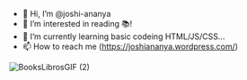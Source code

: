 - 👋 Hi, I’m @joshi-ananya
- 👀 I’m interested in reading 📚!
- 🌱 I’m currently learning basic codeing HTML/JS/CSS...
- 📫 How to reach me (https://joshiananya.wordpress.com/)

![BooksLibrosGIF (2)](https://user-images.githubusercontent.com/112054547/186580437-f5ed2219-9fdd-4f2a-a704-7fc7c7ffa61b.gif)

<!---
joshi-ananya/joshi-ananya is a ✨ special ✨ repository because its `README.md` (this file) appears on your GitHub profile.
You can click the Preview link to take a look at your changes.
--->
